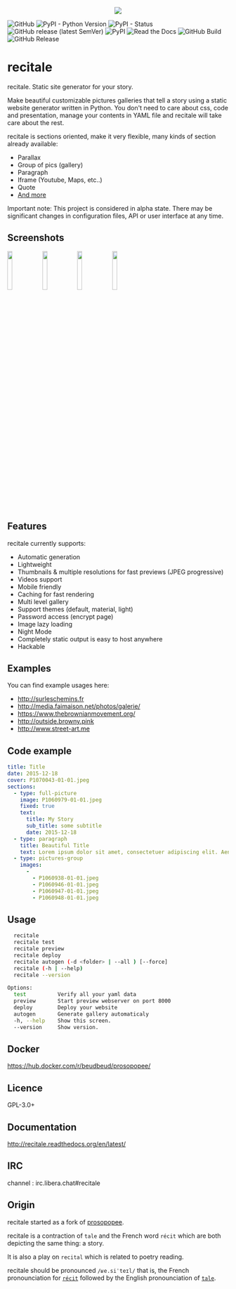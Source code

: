<p align="center">
<img src="logo.png">
</p>

![GitHub](https://img.shields.io/github/license/recitale/recitale?color=brightgreen)
![PyPI - Python Version](https://img.shields.io/pypi/pyversions/recitale)
![PyPI - Status](https://img.shields.io/pypi/status/recitale)
![GitHub release (latest SemVer)](https://img.shields.io/github/v/release/recitale/recitale?sort=semver)
![PyPI](https://img.shields.io/pypi/v/recitale)
![Read the Docs](https://img.shields.io/readthedocs/recitale)
![GitHub Build](https://github.com/recitale/recitale/actions/workflows/devel.yml/badge.svg?branch=devel&event=push)
![GitHub Release](https://github.com/recitale/recitale/actions/workflows/release.yml/badge.svg)

# recitale

recitale. Static site generator for your story.

Make beautiful customizable pictures galleries that tell a story using a static website generator written in Python. You don't need to care about css, code and presentation, manage your contents in YAML file and recitale will take care about the rest.

recitale is sections oriented, make it very flexible, many kinds of section already available:

* Parallax
* Group of pics (gallery)
* Paragraph
* Iframe (Youtube, Maps, etc..)
* Quote
* [And more](http://recitale.readthedocs.io/en/latest/sections.html)

Important note: This project is considered in alpha state. There may be significant changes in configuration files, API or user interface at any time.

## Screenshots

<img src="https://github.com/recitale/recitale/raw/devel/pics/2018-04-30-113447_872x817_scrot.png" width="15%"></img> <img src="https://github.com/recitale/recitale/raw/devel/pics/2018-04-30-114059_1128x908_scrot.png" width="15%"></img> <img src="https://github.com/recitale/recitale/raw/devel/pics/2018-04-30-113707_1195x788_scrot.png" width="15%"></img> <img src="https://github.com/recitale/recitale/raw/devel/pics/2018-04-30-113821_1128x847_scrot.png" width="15%"></img> 

## Features

recitale currently supports:

 * Automatic generation
 * Lightweight
 * Thumbnails & multiple resolutions for fast previews (JPEG progressive)
 * Videos support
 * Mobile friendly
 * Caching for fast rendering
 * Multi level gallery
 * Support themes (default, material, light)
 * Password access (encrypt page)
 * Image lazy loading
 * Night Mode
 * Completely static output is easy to host anywhere
 * Hackable
 
  ## Examples
 
You can find example usages here:

* http://surleschemins.fr
* http://media.faimaison.net/photos/galerie/
* https://www.thebrownianmovement.org/
* http://outside.browny.pink
* http://www.street-art.me
 
 ## Code example

```yaml
title: Title
date: 2015-12-18
cover: P1070043-01-01.jpeg
sections:
  - type: full-picture
    image: P1060979-01-01.jpeg
    fixed: true
    text:
      title: My Story
      sub_title: some subtitle
      date: 2015-12-18
  - type: paragraph
    title: Beautiful Title
    text: Lorem ipsum dolor sit amet, consectetuer adipiscing elit. Aenean commodo ligula eget dolor
  - type: pictures-group
    images:
      -
        - P1060938-01-01.jpeg
        - P1060946-01-01.jpeg
        - P1060947-01-01.jpeg
        - P1060948-01-01.jpeg
```
 
## Usage
```bash
  recitale
  recitale test
  recitale preview
  recitale deploy
  recitale autogen (-d <folder> | --all ) [--force]
  recitale (-h | --help)
  recitale --version
                                                                                
Options:                                                                        
  test          Verify all your yaml data                                       
  preview       Start preview webserver on port 8000                            
  deploy        Deploy your website                                             
  autogen       Generate gallery automaticaly                                   
  -h, --help    Show this screen.                                               
  --version     Show version.
```

## Docker

https://hub.docker.com/r/beudbeud/prosopopee/

## Licence 

GPL-3.0+

## Documentation

  http://recitale.readthedocs.org/en/latest/

## IRC 

channel : irc.libera.chat#recitale

## Origin

recitale started as a fork of [prosopopee](https://github.com/Psycojoker/prosopopee).

recitale is a contraction of `tale` and the French word `récit` which are both depicting the same thing: a story.

It is also a play on `recital` which is related to poetry reading.

recitale should be pronounced `/ʁe.siˈteɪl/` that is, the French pronounciation for [`récit`](https://en.wiktionary.org/wiki/r%C3%A9cit#Pronunciation) followed
by the English pronounciation of [`tale`](https://en.wiktionary.org/wiki/tale#Pronunciation).
